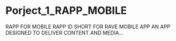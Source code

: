 # Porject_1_RAPP_MOBILE
RAPP FOR MOBILE
RAPP ID SHORT FOR RAVE MOBILE APP
AN APP DESIGNED TO DELIVER CONTENT AND MEDIA...
